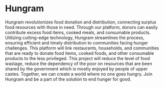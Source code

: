 # Hungram
Hungram revolutionizes food donation and distribution, connecting surplus food resources with those in need.
Through our platform, donors can easily contribute excess food items, cooked meals, and consumable products.
Utilizing cutting-edge technology, Hungram streamlines the process, ensuring efficient and timely distribution to communities facing hunger challenges.
This platform will link restaurants, households, and communities that are ready to donate food items, cooked foods, and other consumable products to the less privileged.
This project will reduce the level of food wastage, reduce the dependency of the poor on resources that are been shared by the government which is mostly enjoyed by people of upper castes.
Together, we can create a world where no one goes hungry. Join Hungram and be a part of the solution to end hunger for good.
